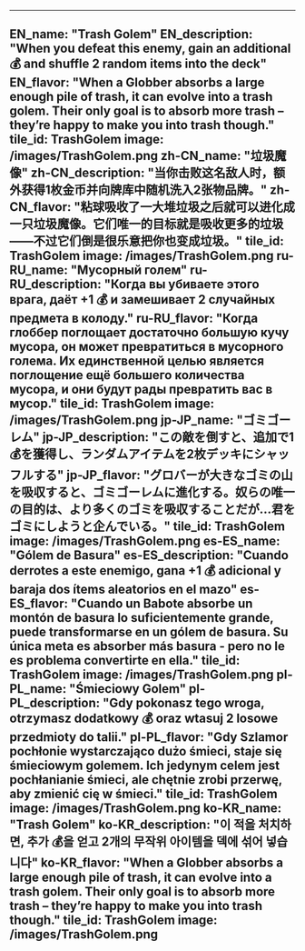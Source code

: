 ---

EN_name: "Trash Golem"
EN_description: "When you defeat this enemy, gain an additional 💰 and shuffle 2 random items into the deck"
EN_flavor: "When a Globber absorbs a large enough pile of trash, it can evolve into a trash golem. Their only goal is to absorb more trash – they’re happy to make you into trash though."
tile_id: TrashGolem
image: /images/TrashGolem.png
zh-CN_name: "垃圾魔像"
zh-CN_description: "当你击败这名敌人时，额外获得1枚金币并向牌库中随机洗入2张物品牌。"
zh-CN_flavor: "粘球吸收了一大堆垃圾之后就可以进化成一只垃圾魔像。它们唯一的目标就是吸收更多的垃圾——不过它们倒是很乐意把你也变成垃圾。"
tile_id: TrashGolem
image: /images/TrashGolem.png
ru-RU_name: "Мусорный голем"
ru-RU_description: "Когда вы убиваете этого врага, даёт +1 💰 и замешивает 2 случайных предмета в колоду."
ru-RU_flavor: "Когда глоббер поглощает достаточно большую кучу мусора, он может превратиться в мусорного голема. Их единственной целью является поглощение ещё большего количества мусора, и они будут рады превратить вас в мусор."
tile_id: TrashGolem
image: /images/TrashGolem.png
jp-JP_name: "ゴミゴーレム"
jp-JP_description: "この敵を倒すと、追加で1💰を獲得し、ランダムアイテムを2枚デッキにシャッフルする"
jp-JP_flavor: "グロバーが大きなゴミの山を吸収すると、ゴミゴーレムに進化する。奴らの唯一の目的は、より多くのゴミを吸収することだが…君をゴミにしようと企んでいる。"
tile_id: TrashGolem
image: /images/TrashGolem.png
es-ES_name: "Gólem de Basura"
es-ES_description: "Cuando derrotes a este enemigo, gana +1 💰 adicional y baraja dos ítems aleatorios en el mazo"
es-ES_flavor: "Cuando un Babote absorbe un montón de basura lo suficientemente grande, puede transformarse en un gólem de basura. Su única meta es absorber más basura - pero no le es problema convertirte en ella."
tile_id: TrashGolem
image: /images/TrashGolem.png
pl-PL_name: "Śmieciowy Golem"
pl-PL_description: "Gdy pokonasz tego wroga, otrzymasz dodatkowy 💰 oraz wtasuj 2 losowe przedmioty do talii."
pl-PL_flavor: "Gdy Szlamor pochłonie wystarczająco dużo śmieci, staje się śmieciowym golemem. Ich jedynym celem jest pochłanianie śmieci, ale chętnie zrobi przerwę, aby zmienić cię w śmieci."
tile_id: TrashGolem
image: /images/TrashGolem.png
ko-KR_name: "Trash Golem"
ko-KR_description: "이 적을 처치하면, 추가 💰을 얻고 2개의 무작위 아이템을 덱에 섞어 넣습니다"
ko-KR_flavor: "When a Globber absorbs a large enough pile of trash, it can evolve into a trash golem. Their only goal is to absorb more trash – they’re happy to make you into trash though."
tile_id: TrashGolem
image: /images/TrashGolem.png
---